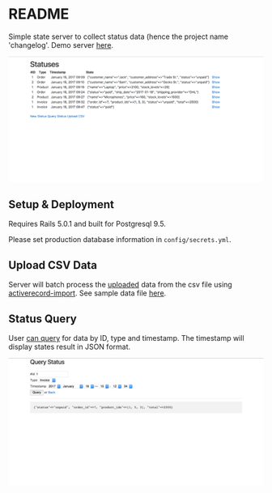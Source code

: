 # README

Simple state server to collect status data (hence the project name 'changelog'.
Demo server [here](http://changelogdemo.seymores.com/statuses).

![Front page](https://raw.githubusercontent.com/seymores/changelog/master/public/screenshots/screen1.png)

## Setup & Deployment
Requires Rails 5.0.1 and built for Postgresql 9.5.

Please set production database information in `config/secrets.yml`.

## Upload CSV Data

Server will batch process the [uploaded](http://changelogdemo.seymores.com/statuses/upload) data from the csv file using [activerecord-import](https://github.com/zdennis/activerecord-import).
See sample data file [here](https://raw.githubusercontent.com/seymores/changelog/master/data.csv). 

## Status Query

User [can query](http://changelogdemo.seymores.com/statuses/query) for data by ID, type and timestamp. The timestamp will display states result in JSON format.

![Status query](https://raw.githubusercontent.com/seymores/changelog/master/public/screenshots/screen2.png)

